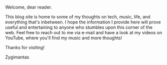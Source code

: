 Welcome, dear reader.

This blog site is home to some of my thoughts on tech, music, life, and everything that's inbetween.
I hope the information I provide here will prove useful and entertaining to anyone who stumbles upon this corner of the web.
Feel free to reach out to me via e-mail and have a look at my videos on YouTube, where you'll find my music and more thoughts!

Thanks for visiting!

Zygimantas
